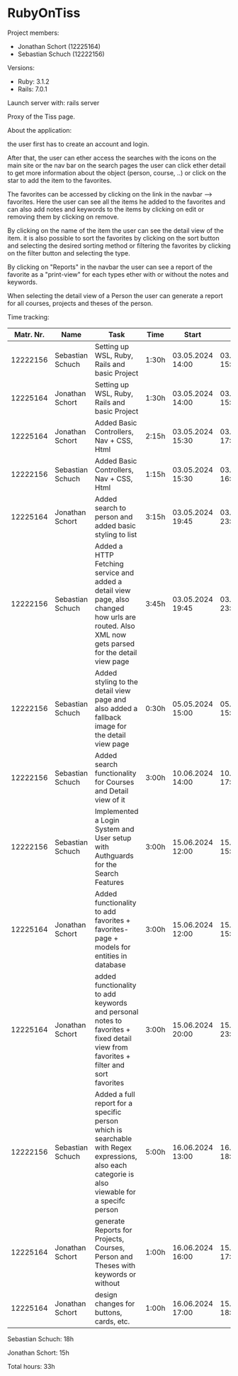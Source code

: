 # RubyOnTiss

Project members:
- Jonathan Schort (12225164)
- Sebastian Schuch (12222156)

Versions:
- Ruby: 3.1.2
- Rails: 7.0.1

Launch server with: rails server

Proxy of the Tiss page.

About the application:

the user first has to create an account and login.

After that, the user can ether access the searches with the icons on the main site or the nav bar
on the search pages the user can click ether detail to get more information about the object (person, course, ..) 
or click on the star to add the item to the favorites.

The favorites can be accessed by clicking on the link in the navbar --> favorites. Here the user can see 
all the items he added to the favorites and can also add notes and keywords 
to the items by clicking on edit or removing them by clicking on remove.

By clicking on the name of the item the user can see the detail view of the item.
it is also possible to sort the favorites by clicking on the sort button and selecting the desired sorting method or 
filtering the favorites by clicking on the filter button and selecting the type.

By clicking on "Reports" in the navbar the user can see a report of the favorite as a "print-view" for each types ether with or
without the notes and keywords.

When selecting the detail view of a Person the user can generate a report for all courses, projects and theses of the person.




Time tracking:

| Matr. Nr. | Name             | Task                                                                                                                                            | Time  | Start            | End              |
|-----------|------------------|-------------------------------------------------------------------------------------------------------------------------------------------------|-------|------------------|------------------|
| 12222156  | Sebastian Schuch | Setting up WSL, Ruby, Rails and basic Project                                                                                                   | 1:30h | 03.05.2024 14:00 | 03.05.2024 15:30 |
| 12225164  | Jonathan Schort  | Setting up WSL, Ruby, Rails and basic Project                                                                                                   | 1:30h | 03.05.2024 14:00 | 03.05.2024 15:30 |
| 12225164  | Jonathan Schort  | Added Basic Controllers, Nav + CSS, Html                                                                                                        | 2:15h | 03.05.2024 15:30 | 03.05.2024 17:45 |
| 12222156  | Sebastian Schuch | Added Basic Controllers, Nav + CSS, Html                                                                                                        | 1:15h | 03.05.2024 15:30 | 03.05.2024 16:45 |
| 12225164  | Jonathan Schort  | Added search to person and added basic styling to list                                                                                          | 3:15h | 03.05.2024 19:45 | 03.05.2024 23:00 |
 | 12222156  | Sebastian Schuch | Added a HTTP Fetching service and added a detail view page, also changed how urls are routed. Also XML now gets parsed for the detail view page | 3:45h | 03.05.2024 19:45 | 03.05.2024 23:30 |
 | 12222156  | Sebastian Schuch | Added styling to the detail view page and also added a fallback image for the detail view page                                                  | 0:30h | 05.05.2024 15:00 | 05.05.2024 15:30 |
| 12222156  | Sebastian Schuch | Added search functionality for Courses and Detail view of it                                                                                    | 3:00h | 10.06.2024 14:00 | 10.06.2024 17:00 |
| 12222156  | Sebastian Schuch | Implemented a Login System and User setup with Authguards for the Search Features                                                               | 3:00h | 15.06.2024 12:00 | 15.06.2024 15:00 |
| 12225164  | Jonathan Schort  | Added functionality to add favorites + favorites-page + models for entities in database                                                         | 3:00h | 15.06.2024 12:00 | 15.06.2024 15:00 |
| 12225164  | Jonathan Schort  | added functionality to add keywords and personal notes to favorites + fixed detail view from favorites + filter and sort favorites              | 3:00h | 15.06.2024 20:00 | 15.06.2024 23:00 |
| 12222156 | Sebastian Schuch | Added a full report for a specific person which is searchable with Regex expressions, also each categorie is also viewable for a specifc person | 5:00h | 16.06.2024 13:00 | 16.06.2024 18:00 |
| 12225164  | Jonathan Schort  | generate Reports for Projects, Courses, Person and Theses with keywords or without                                                              | 1:00h | 16.06.2024 16:00 | 15.06.2024 17:00 |
| 12225164  | Jonathan Schort  | design changes for buttons, cards, etc.                                                                                                         | 1:00h | 16.06.2024 17:00 | 15.06.2024 18:00 |

Sebastian Schuch: 18h

Jonathan Schort: 15h

Total hours: 33h
